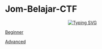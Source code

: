 # Jom-Belajar-CTF

<p align="center">
<a href="https://git.io/typing-svg"><img src="https://readme-typing-svg.herokuapp.com?font=Fira+Code&pause=1000&color=6A6FB1&center=true&vCenter=true&width=435&lines=Please+choose+your+level" alt="Typing SVG" /></a>
</p>

[Beginner](https://github.com/g3nj1z/Jom-Belajar-CTF/discussions/categories/beginner)
  
[Advanced](https://github.com/g3nj1z/Jom-Belajar-CTF/discussions/categories/advanced)
>
